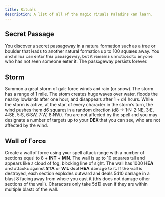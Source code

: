 ```yaml
---
title: Rituals
description: A list of all of the magic rituals Paladins can learn.
---
```


## Secret Passage

You discover a secret passageway in a natural formation such as a tree or boulder that leads to another natural formation up to 100 squares away. You and allies can enter this passageway, but it remains unnoticed to anyone who has not seen someone enter it. The passageway persists forever.

## Storm

Summon a great storm of gale force winds and rain (or snow). The storm has a range of 1 mile. The storm creates huge waves over water, floods the nearby lowlands after one hour, and disappears after 1 + d4 hours. While the storm is active, at the start of every character in the storm's turn, the wind pushes them d6 squares in a random direction (d8 → 1:N, 2:NE, 3:E, 4:SE, 5:S, 6:SW, 7:W, 8:NW). You are not affected by the spell and you may designate a number of targets up to your **DEX** that you can see, who are not affected by the wind.

## Wall of Force

Create a wall of force using your spell attack range with a number of sections equal to 8 + **INT** + **MIN**. The wall is up to 10 squares tall and appears like a cloud of fog, blocking line of sight. The wall has 1000 **HEA** and attacks against **STA** or **WIL** deal **HEA** damage to it. If the wall is destroyed, each section explodes outward and deals 5d10 damage in a blast 8 facing away from where you cast it (this does not damage other sections of the wall). Characters only take 5d10 even if they are within multiple blasts of the wall.